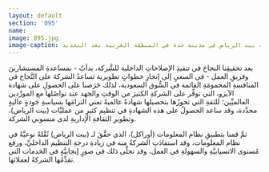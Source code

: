 ```yaml
---
layout: default
section: '095'
name:
image: 095.jpg
image-caption: منظور المبنى الرئيس لشركة بيت الرياض في مدينة جدة في المنطقة الغربية بعد التجديد
---
```

بعد تحقيقِنا النجاحَ في تنفيذِ الإصلاحاتِ الداخلية للشَّركة، بدأتُ - بمساعدةِ المستشارينَ وفريقِ العمل - في السعيِ إلى إنجازِ خطواتٍ تطويرية تساعدُ الشركةَ على النَّجاح في المنافسةِ المحمومَةِ القائمة في السُّوق السعودية، لذلك حَرَصنا على الحصولِ على شهادة الآيزو، التي توفِّر على الشركةِ الكثيرَ من الوقتِ والجهد عند تواصُلها مع المورِّدين العالميِّين؛ للثقةِ التي تحوزُها بتحصيلها شهادةً عالميةً تعني التزامَها بسياسةِ جَودةٍ عاليةٍ محدَّدة، وقد ساعد الحصولُ على هذه الشهادةِ في تنظيم كثيرٍ من عمليَّات (بيت الرياض)، وتطويرِ الثقافةِ الإداريةِ لدى منسوبي الشركة.

ثمَّ قمنا بتطبيقِ نظام المعلومات (أوراكل)، الذي حقَّقَ لـ (بيت الرياض) نُقْلةً نوعيَّةً في نظام المعلومات، وقد استفادَتِ الشركةُ منه في زيادةِ درجةِ التنظيم الداخليِّ، ورفع مُستوى الانسيابيَّةِ والسهولةِ في العمل، وقد تجلَّى ذلك في صورٍ إيجابيَّةٍ في الخدمات التي تقدِّمُها الشركةُ لعملائها.
